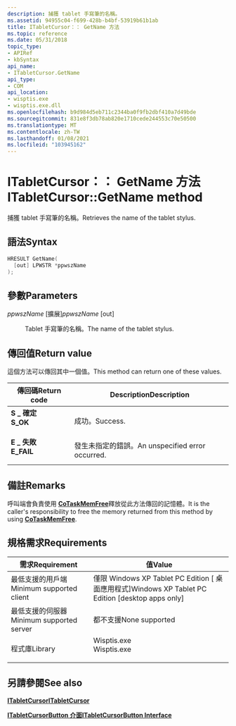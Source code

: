 ```yaml
---
description: 捕獲 tablet 手寫筆的名稱。
ms.assetid: 94955c04-f699-428b-b4bf-53919b61b1ab
title: ITabletCursor：： GetName 方法
ms.topic: reference
ms.date: 05/31/2018
topic_type:
- APIRef
- kbSyntax
api_name:
- ITabletCursor.GetName
api_type:
- COM
api_location:
- wisptis.exe
- wisptis.exe.dll
ms.openlocfilehash: b9d984d5eb711c2344ba0f9fb2dbf410a7d49bde
ms.sourcegitcommit: 831e8f3db78ab820e1710cede244553c70e50500
ms.translationtype: MT
ms.contentlocale: zh-TW
ms.lasthandoff: 01/08/2021
ms.locfileid: "103945162"
---
```

# <a name="itabletcursorgetname-method"></a><span data-ttu-id="06511-103">ITabletCursor：： GetName 方法</span><span class="sxs-lookup"><span data-stu-id="06511-103">ITabletCursor::GetName method</span></span>

<span data-ttu-id="06511-104">捕獲 tablet 手寫筆的名稱。</span><span class="sxs-lookup"><span data-stu-id="06511-104">Retrieves the name of the tablet stylus.</span></span>

## <a name="syntax"></a><span data-ttu-id="06511-105">語法</span><span class="sxs-lookup"><span data-stu-id="06511-105">Syntax</span></span>


```C++
HRESULT GetName(
  [out] LPWSTR *ppwszName
);
```



## <a name="parameters"></a><span data-ttu-id="06511-106">參數</span><span class="sxs-lookup"><span data-stu-id="06511-106">Parameters</span></span>

<dl> <dt>

<span data-ttu-id="06511-107">*ppwszName* \[擴展\]</span><span class="sxs-lookup"><span data-stu-id="06511-107">*ppwszName* \[out\]</span></span>
</dt> <dd>

<span data-ttu-id="06511-108">Tablet 手寫筆的名稱。</span><span class="sxs-lookup"><span data-stu-id="06511-108">The name of the tablet stylus.</span></span>

</dd> </dl>

## <a name="return-value"></a><span data-ttu-id="06511-109">傳回值</span><span class="sxs-lookup"><span data-stu-id="06511-109">Return value</span></span>

<span data-ttu-id="06511-110">這個方法可以傳回其中一個值。</span><span class="sxs-lookup"><span data-stu-id="06511-110">This method can return one of these values.</span></span>



| <span data-ttu-id="06511-111">傳回碼</span><span class="sxs-lookup"><span data-stu-id="06511-111">Return code</span></span>                                                                            | <span data-ttu-id="06511-112">Description</span><span class="sxs-lookup"><span data-stu-id="06511-112">Description</span></span>                               |
|----------------------------------------------------------------------------------------|-------------------------------------------|
| <dl> <span data-ttu-id="06511-113"><dt>**S \_ 確定**</dt></span><span class="sxs-lookup"><span data-stu-id="06511-113"><dt>**S\_OK**</dt></span></span> </dl>   | <span data-ttu-id="06511-114">成功。</span><span class="sxs-lookup"><span data-stu-id="06511-114">Success.</span></span><br/>                       |
| <dl> <span data-ttu-id="06511-115"><dt>**E \_ 失敗**</dt></span><span class="sxs-lookup"><span data-stu-id="06511-115"><dt>**E\_FAIL**</dt></span></span> </dl> | <span data-ttu-id="06511-116">發生未指定的錯誤。</span><span class="sxs-lookup"><span data-stu-id="06511-116">An unspecified error occurred.</span></span><br/> |



 

## <a name="remarks"></a><span data-ttu-id="06511-117">備註</span><span class="sxs-lookup"><span data-stu-id="06511-117">Remarks</span></span>

<span data-ttu-id="06511-118">呼叫端會負責使用 [**CoTaskMemFree**](/windows/desktop/api/combaseapi/nf-combaseapi-cotaskmemfree)釋放從此方法傳回的記憶體。</span><span class="sxs-lookup"><span data-stu-id="06511-118">It is the caller's responsibility to free the memory returned from this method by using [**CoTaskMemFree**](/windows/desktop/api/combaseapi/nf-combaseapi-cotaskmemfree).</span></span>

## <a name="requirements"></a><span data-ttu-id="06511-119">規格需求</span><span class="sxs-lookup"><span data-stu-id="06511-119">Requirements</span></span>



| <span data-ttu-id="06511-120">需求</span><span class="sxs-lookup"><span data-stu-id="06511-120">Requirement</span></span> | <span data-ttu-id="06511-121">值</span><span class="sxs-lookup"><span data-stu-id="06511-121">Value</span></span> |
|-------------------------------------|----------------------------------------------------------------------------------------|
| <span data-ttu-id="06511-122">最低支援的用戶端</span><span class="sxs-lookup"><span data-stu-id="06511-122">Minimum supported client</span></span><br/> | <span data-ttu-id="06511-123">僅限 Windows XP Tablet PC Edition \[ 桌面應用程式\]</span><span class="sxs-lookup"><span data-stu-id="06511-123">Windows XP Tablet PC Edition \[desktop apps only\]</span></span><br/>                          |
| <span data-ttu-id="06511-124">最低支援的伺服器</span><span class="sxs-lookup"><span data-stu-id="06511-124">Minimum supported server</span></span><br/> | <span data-ttu-id="06511-125">都不支援</span><span class="sxs-lookup"><span data-stu-id="06511-125">None supported</span></span><br/>                                                              |
| <span data-ttu-id="06511-126">程式庫</span><span class="sxs-lookup"><span data-stu-id="06511-126">Library</span></span><br/>                  | <dl> <span data-ttu-id="06511-127"><dt>Wisptis.exe</dt></span><span class="sxs-lookup"><span data-stu-id="06511-127"><dt>Wisptis.exe</dt></span></span> </dl> |



## <a name="see-also"></a><span data-ttu-id="06511-128">另請參閱</span><span class="sxs-lookup"><span data-stu-id="06511-128">See also</span></span>

<dl> <dt>

[<span data-ttu-id="06511-129">**ITabletCursor**</span><span class="sxs-lookup"><span data-stu-id="06511-129">**ITabletCursor**</span></span>](itabletcursor.md)
</dt> <dt>

[<span data-ttu-id="06511-130">**ITabletCursorButton 介面**</span><span class="sxs-lookup"><span data-stu-id="06511-130">**ITabletCursorButton Interface**</span></span>](itabletcursorbutton.md)
</dt> </dl>

 

